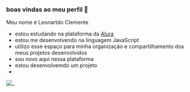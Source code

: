 ### boas vindas ao meu perfil 💙

Meu nome é Leonartdo Clemente


- estou estudando na plataforma da [Alura](https://www.alura.com.br)
- estou me desenvolvendo na linguagem JavaScript
- utilizo esse espaço para minha organização e compartilhamento dos meus projetos desenvolvidos
- sou novo aqui nessa plataforma
- estou desenvolvemdo um projeto
- 
![_](https://media1.tenor.com/m/zk6OuE-RGngAAAAC/midoriya-izuku-anime-stud.gif)
